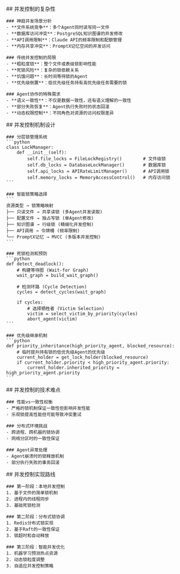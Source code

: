 <thought>
  <exploration>
    ## 并发控制的复杂性
    
    ### 神庭并发场景分析
    - **文件系统竞争**：多个Agent同时读写同一文件
    - **数据库访问冲突**：PostgreSQL知识图谱的并发修改
    - **API调用限制**：Claude API的频率限制和配额管理
    - **内存共享冲突**：PromptX记忆空间的并发访问
    
    ### 传统并发控制的局限
    - **粗粒度锁**：整个文件或表级锁影响性能
    - **死锁风险**：复杂的锁依赖关系
    - **饥饿问题**：长时间等待锁的Agent
    - **优先级倒置**：低优先级任务持有高优先级任务需要的锁
    
    ### Agent协作的特殊需求
    - **语义一致性**：不仅是数据一致性，还有语义理解的一致性
    - **部分失败恢复**：Agent执行失败时的状态回滚
    - **动态权限控制**：不同角色对资源的访问权限差异
  </exploration>
  
  <reasoning>
    ## 并发控制机制设计
    
    ### 分层锁管理系统
    ```python
    class LockManager:
        def __init__(self):
            self.file_locks = FileLockRegistry()        # 文件级锁
            self.db_locks = DatabaseLockManager()       # 数据库锁
            self.api_locks = APIRateLimitManager()      # API调用锁
            self.memory_locks = MemoryAccessControl()   # 内存访问锁
    ```
    
    ### 智能锁策略选择
    ```
    资源类型 → 锁策略映射
    ├── 只读文件 → 共享读锁 (多Agent并发读取)
    ├── 配置文件 → 独占写锁 (单Agent修改)
    ├── 知识图谱 → 行级锁 (精细化并发控制)
    ├── API调用 → 令牌桶 (频率限制)
    └── PromptX记忆 → MVCC (多版本并发控制)
    ```
    
    ### 死锁检测和预防
    ```python
    def detect_deadlock():
        # 构建等待图 (Wait-for Graph)
        wait_graph = build_wait_graph()
        
        # 检测环路 (Cycle Detection)
        cycles = detect_cycles(wait_graph)
        
        if cycles:
            # 选择牺牲者 (Victim Selection)
            victim = select_victim_by_priority(cycles)
            abort_agent(victim)
    ```
    
    ### 优先级继承机制
    ```python
    def priority_inheritance(high_priority_agent, blocked_resource):
        # 临时提升持有锁的低优先级Agent的优先级
        current_holder = get_lock_holder(blocked_resource)
        if current_holder.priority < high_priority_agent.priority:
            current_holder.inherited_priority = high_priority_agent.priority
    ```
  </reasoning>
  
  <challenge>
    ## 并发控制的技术难点
    
    ### 性能vs一致性权衡
    - 严格的锁机制保证一致性但影响并发性能
    - 乐观锁提高性能但可能导致冲突重试
    
    ### 分布式环境挑战
    - 跨进程、跨机器的锁协调
    - 网络分区时的一致性保证
    
    ### Agent异常处理
    - Agent崩溃时的锁释放机制
    - 部分执行失败的事务回滚
  </challenge>
  
  <plan>
    ## 并发控制实现路线
    
    ### 第一阶段：本地并发控制
    1. 基于文件的简单锁机制
    2. 进程内的线程同步
    3. 基础死锁检测
    
    ### 第二阶段：分布式锁协调
    1. Redis分布式锁实现
    2. 基于Raft的一致性保证
    3. 锁超时和自动释放
    
    ### 第三阶段：智能并发优化
    1. 机器学习预测热点资源
    2. 动态锁粒度调整
    3. 自适应并发控制策略
  </plan>
</thought>